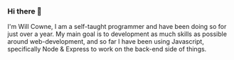 ### Hi there 👋
I'm Will Cowne, I am a self-taught programmer and have been doing so for just over a year.
My main goal is to development as much skills as possible around web-development, and so far I have been using Javascript, specifically Node & Express to work on the back-end side of things. 
<!--
**willco123/willco123** is a ✨ _special_ ✨ repository because its `README.md` (this file) appears on your GitHub profile.

Here are some ideas to get you started:

- 🔭 I’m currently working on ...
- 🌱 I’m currently learning ...
- 👯 I’m looking to collaborate on ...
- 🤔 I’m looking for help with ...
- 💬 Ask me about ...
- 📫 How to reach me: ...
- 😄 Pronouns: ...
- ⚡ Fun fact: ...
-->
